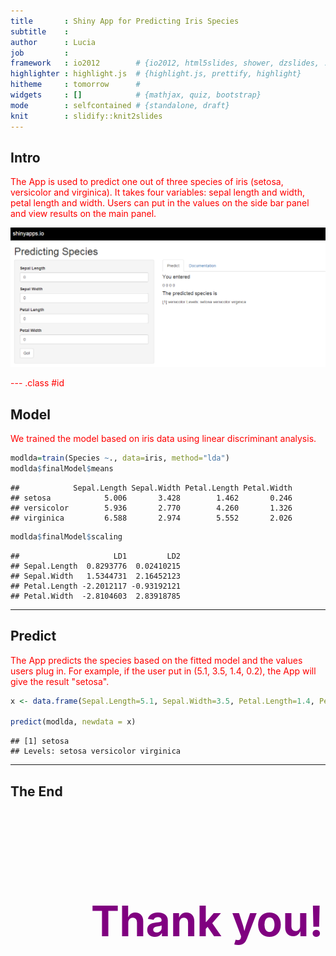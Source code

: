 ```yaml
---
title       : Shiny App for Predicting Iris Species
subtitle    : 
author      : Lucia
job         : 
framework   : io2012        # {io2012, html5slides, shower, dzslides, ...}
highlighter : highlight.js  # {highlight.js, prettify, highlight}
hitheme     : tomorrow      # 
widgets     : []            # {mathjax, quiz, bootstrap}
mode        : selfcontained # {standalone, draft}
knit        : slidify::knit2slides
---
```


## Intro

The App is used to predict one out of three species of iris (setosa, versicolor and virginica). It takes four variables: sepal length and width, petal length and width. Users can put in the values on the side bar panel and view results on the main panel.

 ![width](App.png)

--- .class #id 

## Model

We trained the model based on iris data using linear discriminant analysis.


```r
modlda=train(Species ~., data=iris, method="lda")
modlda$finalModel$means
```

```
##            Sepal.Length Sepal.Width Petal.Length Petal.Width
## setosa            5.006       3.428        1.462       0.246
## versicolor        5.936       2.770        4.260       1.326
## virginica         6.588       2.974        5.552       2.026
```

```r
modlda$finalModel$scaling
```

```
##                     LD1         LD2
## Sepal.Length  0.8293776  0.02410215
## Sepal.Width   1.5344731  2.16452123
## Petal.Length -2.2012117 -0.93192121
## Petal.Width  -2.8104603  2.83918785
```

---

## Predict

The App predicts the species based on the fitted model and the values users plug in. 
For example, if the user put in (5.1, 3.5, 1.4, 0.2), the App will give the result "setosa".


```r
x <- data.frame(Sepal.Length=5.1, Sepal.Width=3.5, Petal.Length=1.4, Petal.Width=0.2)

predict(modlda, newdata = x)
```

```
## [1] setosa
## Levels: setosa versicolor virginica
```

---

## The End

<br>
<br>
<br>
<br>

<style>
  p {
    color: red;
  }
  .paragraph1 {
    font-size: 68px;
    color: purple;
  }
</style>

<p class="paragraph1"><b>&nbsp;&nbsp;&nbsp;&nbsp;&nbsp;&nbsp;&nbsp;&nbsp;Thank you!</b></p>


